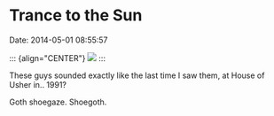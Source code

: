 Trance to the Sun
=================

Date: 2014-05-01 08:55:57

::: {align="CENTER"}
[![](http://www.jwz.org/images/photo-947-thumb.jpg)](http://www.jwz.org/images/photo-947.jpg)
:::

These guys sounded exactly like the last time I saw them, at House of
Usher in.. 1991?

Goth shoegaze. Shoegoth.
